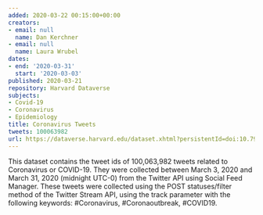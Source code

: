 ```yaml
---
added: 2020-03-22 00:15:00+00:00
creators:
- email: null
  name: Dan Kerchner
- email: null
  name: Laura Wrubel
dates:
- end: '2020-03-31'
  start: '2020-03-03'
published: 2020-03-21
repository: Harvard Dataverse
subjects:
- Covid-19
- Coronavirus
- Epidemiology
title: Coronavirus Tweets
tweets: 100063982
url: https://dataverse.harvard.edu/dataset.xhtml?persistentId=doi:10.7910/DVN/LW0BTB
---
```


This dataset contains the tweet ids of 100,063,982 tweets related to Coronavirus or  COVID-19. They were collected between March 3, 2020 and March 31, 2020 (midnight UTC-0)  from the Twitter API using Social Feed Manager. These tweets were collected using the  POST statuses/filter method of the Twitter Stream API, using the track parameter with  the following keywords: #Coronavirus, #Coronaoutbreak, #COVID19.  
